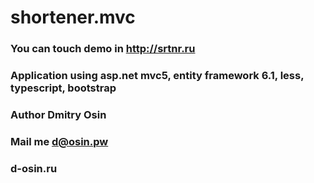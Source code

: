 # shortener.mvc

### You can touch demo in http://srtnr.ru
### Application using asp.net mvc5, entity framework 6.1, less, typescript, bootstrap

### Author Dmitry Osin
### Mail me d@osin.pw
### d-osin.ru
